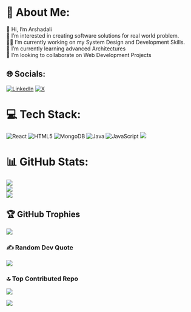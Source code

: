 

# 💫 About Me:
👋 Hi, I’m Arshadali<br>
👀 I’m interested in creating software solutions for real world problem.<br>
👨‍💻 I’m currently working on my System Design and Development Skills.<br>🤯 I’m currently learning advanced Architectures<br>🤩 I’m looking to collaborate on Web Development Projects


## 🌐 Socials:
[![LinkedIn](https://img.shields.io/badge/LinkedIn-%230077B5.svg?logo=linkedin&logoColor=white)](https://linkedin.com/in/https://www.linkedin.com/in/arshadali-mulla-2289691a3/) [![X](https://img.shields.io/badge/X-black.svg?logo=X&logoColor=white)](https://x.com/https://x.com/I_m_arshadmulla) 

# 💻 Tech Stack:
![React](https://img.shields.io/badge/react-%2320232a.svg?style=for-the-badge&logo=react&logoColor=%2361DAFB) ![HTML5](https://img.shields.io/badge/html5-%23E34F26.svg?style=for-the-badge&logo=html5&logoColor=white) ![MongoDB](https://img.shields.io/badge/MongoDB-%234ea94b.svg?style=for-the-badge&logo=mongodb&logoColor=white) ![Java](https://img.shields.io/badge/java-%23ED8B00.svg?style=for-the-badge&logo=openjdk&logoColor=white) ![JavaScript](https://img.shields.io/badge/javascript-%23323330.svg?style=for-the-badge&logo=javascript&logoColor=%23F7DF1E)
![](./src/header_.png)


# 📊 GitHub Stats:
![](https://github-readme-stats.vercel.app/api?username=Arshadalee&theme=dark&hide_border=false&include_all_commits=false&count_private=false)<br/>
![](https://github-readme-streak-stats.herokuapp.com/?user=Arshadalee&theme=dark&hide_border=false)<br/>
![](https://github-readme-stats.vercel.app/api/top-langs/?username=Arshadalee&theme=dark&hide_border=false&include_all_commits=false&count_private=false&layout=compact)

## 🏆 GitHub Trophies
![](https://github-profile-trophy.vercel.app/?username=Arshadalee&theme=radical&no-frame=false&no-bg=true&margin-w=4)

### ✍️ Random Dev Quote
![](https://quotes-github-readme.vercel.app/api?type=horizontal&theme=radical)

### 🔝 Top Contributed Repo
![](https://github-contributor-stats.vercel.app/api?username=Arshadalee&limit=5&theme=dark&combine_all_yearly_contributions=true)



[![](https://visitcount.itsvg.in/api?id=Arshadalee&icon=0&color=0)](https://visitcount.itsvg.in)


